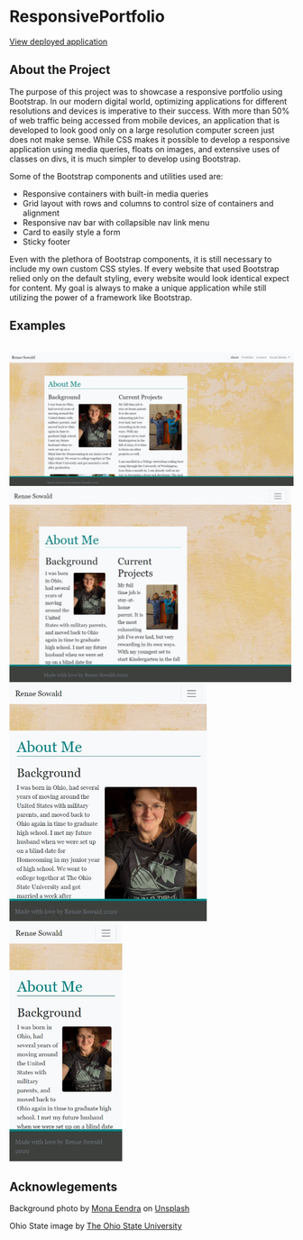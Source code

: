 # ResponsivePortfolio

[View deployed application](https://rsowald.github.io/ResponsivePortfolio/)

## About the Project
The purpose of this project was to showcase a responsive portfolio using Bootstrap. In our modern digital world, optimizing applications for different resolutions and devices is imperative to their success. With more than 50% of web traffic being accessed from mobile devices, an application that is developed to look good only on a large resolution computer screen just does not make sense. While CSS makes it possible to develop a responsive application using media queries, floats on images, and extensive uses of classes on divs, it is much simpler to develop using Bootstrap.

Some of the Bootstrap components and utilities used are:
- Responsive containers with built-in media queries
- Grid layout with rows and columns to control size of containers and alignment
- Responsive nav bar with collapsible nav link menu
- Card to easily style a form
- Sticky footer

Even with the plethora of Bootstrap components, it is still necessary to include my own custom CSS styles. If every website that used Bootstrap relied only on the default styling, every website would look identical expect for content. My goal is always to make a unique application while still utilizing the power of a framework like Bootstrap.

## Examples
<br>
<img src="assets/lrg_res.jpg" alt="Application at Large Resolution" width="700">
<br>
<img src="assets/med_res.jpg" alt="Application at Medium Resolution" width="500">
<br>
<img src="assets/sm_res.jpg" alt="Application at Small Resolution" width="350">
<br>
<img src="assets/xs_res.jpg" alt="Application at extra small Resolution" width="200">
<br>

## Acknowlegements
Background photo by <a href="https://unsplash.com/@monaeendra?utm_source=unsplash&amp;utm_medium=referral&amp;utm_content=creditCopyText">Mona Eendra</a> on <a href="https://unsplash.com/s/photos/background?utm_source=unsplash&amp;utm_medium=referral&amp;utm_content=creditCopyText">Unsplash</a>

Ohio State image by <a href="https://www.osu.edu/downloads/images.html"> The Ohio State University</a>